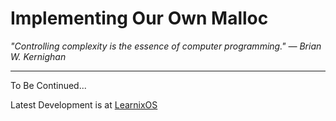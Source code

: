 # Implementing Our Own Malloc

_"Controlling complexity is the essence of computer programming." — Brian W. Kernighan_

---

To Be Continued...

Latest Development is at [LearnixOS](https://github.com/learnix-os/LearnixOS/)
